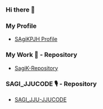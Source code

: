 ### Hi there 👋

### My Profile

- [SAgiKPJH Profile](https://github.com/SAgiKPJH/Profile)

### My Work 📕 - Repository 
- [SagiK-Repository](https://github.com/SagiK-Repository)

### SAGI_JJUCODE 🎙 - Repository 

- [SAGI_JJU-JJUCODE](https://github.com/SAgiKPJH/SAGI_JJU-JJUCODE-)

<!--
**SAgiKPJH/SAgiKPJH** is a ✨ _special_ ✨ repository because its `README.md` (this file) appears on your GitHub profile.

Here are some ideas to get you started:

- 🔭 I’m currently working on ...
- 🌱 I’m currently learning ...
- 👯 I’m looking to collaborate on ...
- 🤔 I’m looking for help with ...
- 💬 Ask me about ...
- 📫 How to reach me: ...
- 😄 Pronouns: ...
- ⚡ Fun fact: ...
-->
